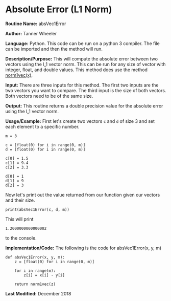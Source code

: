 # Absolute Error (L1 Norm)

**Routine Name:** absVec1Error

**Author:** Tanner Wheeler

**Language:** Python. This code can be run on a python 3 compiler. The file can be imported and then the method will run.

**Description/Purpose:** This will compute the absolute error between two vectors using the l_1 vector norm.  This can be run for any size of vector with integer, float, and double values.  This method does use the method [norm1vec(x)](https://tannerwheeler.github.io/math4610/softwareManual/hw3/l1norm).

**Input:** There are three inputs for this method. The first two inputs are the two vectors you want to compare.  The third input is the size of both vectors.  Both vectors need to be of the same size.

**Output:** This routine returns a double precision value for the absolute error using the l_1 vector norm.

**Usage/Example:**
First let's create two vectors `c` and `d` of size 3 and set each element to a specific number.
```
m = 3

c = [float(0) for i in range(0, m)]
d = [float(0) for i in range(0, m)]

c[0] = 1.5
c[1] = 9.4
c[2] = 3.3

d[0] = 1
d[1] = 9
d[2] = 3
```
Now let's print out the value returned from our function given our vectors and their size.
```
print(absVec1Error(c, d, m))
```
This will print
```
1.2000000000000002
```
to the console.


**Implementation/Code:** The following is the code for absVec1Error(x, y, m)
```
def absVec1Error(x, y, m):
    z = [float(0) for i in range(0, m)]
    
    for i in range(m):
        z[i] = x[i] - y[i]
    
    return norm1vec(z)
```

**Last Modified:** December 2018

